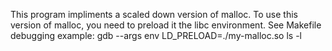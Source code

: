 This program impliments a scaled down version of malloc. 
To use this version of malloc, you need to preload it 
the libc environment. See Makefile debugging example:
gdb --args env LD_PRELOAD=./my-malloc.so ls -l

